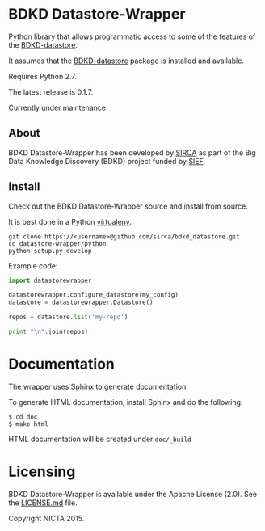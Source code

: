 # BDKD Datastore-Wrapper

Python library that allows programmatic access to some of the features of the [BDKD-datastore](../../datastore/README.md).

It assumes that the [BDKD-datastore](../../datastore/README.md) package is installed and available.

Requires Python 2.7.

The latest release is 0.1.7.

Currently under maintenance.


## About

BDKD Datastore-Wrapper has been developed by [SIRCA](http://www.sirca.org.au/) as part of the Big Data Knowledge Discovery (BDKD) project funded by [SIEF](http://www.sief.org.au).


## Install

Check out the BDKD Datastore-Wrapper source and install from source.

It is best done in a Python [virtualenv](https://virtualenv.pypa.io/en/latest/).


    git clone https://<username>@github.com/sirca/bdkd_datastore.git
    cd datastore-wrapper/python
    python setup.py develop


Example code:

```python
import datastorewrapper

datastorewrapper.configure_datastore(my_config)
datastore = datastorewrapper.Datastore()

repos = datastore.list('my-repo')

print "\n".join(repos)
```

# Documentation

The wrapper uses [Sphinx](http://sphinx-doc.org/) to generate documentation. 

To generate HTML documentation, install Sphinx and do the following:

```
$ cd doc
$ make html
```
HTML documentation will be created under `doc/_build`


# Licensing
BDKD Datastore-Wrapper is available under the Apache License (2.0). See the [LICENSE.md](../../LICENSE.md) file.

Copyright NICTA 2015.

